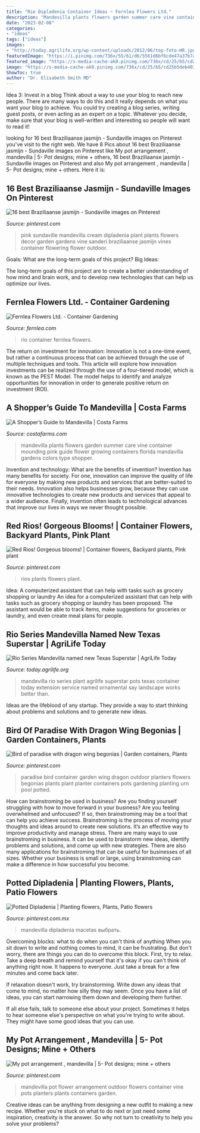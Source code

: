 ```yaml
---
title: "Rio Dipladenia Container Ideas ~ Fernlea Flowers Ltd."
description: "Mandevilla plants flowers garden summer care vine container mounding pink guide flower growing containers florida mandavilla gardens colors type shopper"
date: "2023-02-08"
categories:
- "ideas"
tags: ["ideas"]
images:
- "http://today.agrilife.org/wp-content/uploads/2012/06/top-foto-HR.jpg"
featuredImage: "https://i.pinimg.com/736x/55/61/d6/5561d6bf6cde47a37b7a7216adf54f4c--dipladenia-mandevilla.jpg"
featured_image: "https://s-media-cache-ak0.pinimg.com/736x/cd/25/b5/cd25b5deb40381491ccfb90c377eb46d.jpg"
image: "https://s-media-cache-ak0.pinimg.com/736x/cd/25/b5/cd25b5deb40381491ccfb90c377eb46d.jpg"
ShowToc: true
author: "Dr. Elisabeth Smith MD"
---
```



Idea 3: Invest in a blog
Think about a way to use your blog to reach new people. There are many ways to do this and it really depends on what you want your blog to achieve. You could try creating a blog series, writing guest posts, or even acting as an expert on a topic. Whatever you decide, make sure that your blog is well-written and interesting so people will want to read it!

	

		
looking for 16 best Braziliaanse jasmijn - Sundaville images on Pinterest you've visit to the right web. We have 8 Pics about 16 best Braziliaanse jasmijn - Sundaville images on Pinterest like My pot arrangement , mandevilla | 5- Pot designs; mine + others, 16 best Braziliaanse jasmijn - Sundaville images on Pinterest and also My pot arrangement , mandevilla | 5- Pot designs; mine + others. Here it is:
		
    
## 16 Best Braziliaanse Jasmijn - Sundaville Images On Pinterest

<img loading=lazy src="https://i.pinimg.com/736x/55/61/d6/5561d6bf6cde47a37b7a7216adf54f4c--dipladenia-mandevilla.jpg" onerror="this.onerror=null;this.src='https://tse2.mm.bing.net/th?id=OIP.u3em63njqFqO7kcc3_8w5gHaJ3&amp;pid=15.1';" alt="16 best Braziliaanse jasmijn - Sundaville images on Pinterest">

_Source: pinterest.com_

>pink sundaville mandevilla cream dipladenia plant plants flowers decor garden gardens vine sanderi braziliaanse jasmijn vines container flowering flower outdoor. 

	

Goals: What are the long-term goals of this project?
Big Ideas: 

The long-term goals of this project are to create a better understanding of how mind and brain work, and to develop new technologies that can help us optimize our lives.

    
## Fernlea Flowers Ltd. - Container Gardening

<img loading=lazy src="https://www.fernlea.com/images/riodipladeniacontainer.jpg" onerror="this.onerror=null;this.src='https://tse2.mm.bing.net/th?id=OIP.MBlTirtcPbJOw7B-8bhkVAAAAA&amp;pid=15.1';" alt="Fernlea Flowers Ltd. - Container Gardening">

_Source: fernlea.com_

>rio container fernlea flowers. 

	

The return on investment for innovation:
Innovation is not a one-time event, but rather a continuous process that can be achieved through the use of multiple techniques and tools. This article will explore how innovation investments can be realized through the use of a four-tiered model, which is known as the PEST Model. The model helps to identify and analyze opportunities for innovation in order to generate positive return on investment (ROI).

    
## A Shopper’s Guide To Mandevilla | Costa Farms

<img loading=lazy src="http://www.costafarms.com/Images/EditorImages/Mandevilla-Buyers-Guide-Costa-Farms.jpg" onerror="this.onerror=null;this.src='https://tse2.mm.bing.net/th?id=OIP.DZ3aYI7jObn0nDN2a5Mr0wAAAA&amp;pid=15.1';" alt="A Shopper’s Guide to Mandevilla | Costa Farms">

_Source: costafarms.com_

>mandevilla plants flowers garden summer care vine container mounding pink guide flower growing containers florida mandavilla gardens colors type shopper. 

	

Invention and technology: What are the benefits of invention?
Invention has many benefits for society. For one, innovation can improve the quality of life for everyone by making new products and services that are better-suited to their needs. Innovation also helps businesses grow, because they can use innovative technologies to create new products and services that appeal to a wider audience. Finally, invention often leads to technological advances that improve our lives in ways we never thought possible.

    
## Red Rios! Gorgeous Blooms! | Container Flowers, Backyard Plants, Pink Plant

<img loading=lazy src="https://i.pinimg.com/736x/17/65/30/176530a5404f2a9c4c2f756ec45906fa--rios.jpg" onerror="this.onerror=null;this.src='https://tse3.mm.bing.net/th?id=OIP.rgcCUm6UmLm_Zo4rek9cagHaEd&amp;pid=15.1';" alt="Red Rios! Gorgeous blooms! | Container flowers, Backyard plants, Pink plant">

_Source: pinterest.com_

>rios plants flowers plant. 

	

Idea: A computerized assistant that can help with tasks such as grocery shopping or laundry
An idea for a computerized assistant that can help with tasks such as grocery shopping or laundry has been proposed. The assistant would be able to track items, make suggestions for groceries or laundry, and even create meal plans for people.

    
## Rio Series Mandevilla Named New Texas Superstar | AgriLife Today

<img loading=lazy src="http://today.agrilife.org/wp-content/uploads/2012/06/top-foto-HR.jpg" onerror="this.onerror=null;this.src='https://tse1.mm.bing.net/th?id=OIP.6SoD2IXs1EYSPhZHt5G3jgHaFj&amp;pid=15.1';" alt="Rio Series Mandevilla named new Texas Superstar | AgriLife Today">

_Source: today.agrilife.org_

>mandevilla rio series plant agrilife superstar pots texas container today extension service named ornamental say landscape works better than. 

	

Ideas are the lifeblood of any startup. They provide a way to start thinking about problems and solutions and to generate new ideas.

    
## Bird Of Paradise With Dragon Wing Begonias | Garden Containers, Plants

<img loading=lazy src="https://i.pinimg.com/originals/fa/ae/46/faae4681d0f07aae3bd59d111c6f5edb.jpg" onerror="this.onerror=null;this.src='https://tse4.mm.bing.net/th?id=OIP.rcXNYbBhN9Y1xf5ucCDLqAHaJ4&amp;pid=15.1';" alt="Bird of paradise with dragon wing begonias | Garden containers, Plants">

_Source: pinterest.com_

>paradise bird container garden wing dragon outdoor planters flowers begonias plants plant planter containers pots gardening planting urn pool potted. 

	

How can brainstroming be used in business?
Are you finding yourself struggling with how to move forward in your business? Are you feeling overwhelmed and unfocused? If so, then brainstroming may be a tool that can help you achieve success. Brainstroming is the process of moving your thoughts and ideas around to create new solutions. It’s an effective way to improve productivity and manage stress.
There are many ways to use brainstroming in business. It can be used to brainstorm new ideas, identify problems and solutions, and come up with new strategies. There are also many applications for brainstroming that can be useful for businesses of all sizes. Whether your business is small or large, using brainstroming can make a difference in how successful you become.

    
## Potted Dipladenia | Planting Flowers, Plants, Patio Flowers

<img loading=lazy src="https://i.pinimg.com/originals/80/2e/dc/802edccece756634affbc435d7c6017b.jpg" onerror="this.onerror=null;this.src='https://tse2.mm.bing.net/th?id=OIP.pgfHy2g9om3B3_bNX7WM7AHaJ4&amp;pid=15.1';" alt="Potted Dipladenia | Planting flowers, Plants, Patio flowers">

_Source: pinterest.com.mx_

>mandevilla dipladenia macetas выбрать. 

	

Overcoming blocks: what to do when you can't think of anything
When you sit down to write and nothing comes to mind, it can be frustrating. But don't worry, there are things you can do to overcome this block.
First, try to relax. Take a deep breath and remind yourself that it's okay if you can't think of anything right now. It happens to everyone. Just take a break for a few minutes and come back later.

If relaxation doesn't work, try brainstorming. Write down any ideas that come to mind, no matter how silly they may seem. Once you have a list of ideas, you can start narrowing them down and developing them further.

If all else fails, talk to someone else about your project. Sometimes it helps to hear someone else's perspective on what you're trying to write about. They might have some good ideas that you can use.

    
## My Pot Arrangement , Mandevilla | 5- Pot Designs; Mine + Others

<img loading=lazy src="https://s-media-cache-ak0.pinimg.com/736x/cd/25/b5/cd25b5deb40381491ccfb90c377eb46d.jpg" onerror="this.onerror=null;this.src='https://tse4.mm.bing.net/th?id=OIP.cYPo0e7VIgIdcmyG1qgqkAHaJ3&amp;pid=15.1';" alt="My pot arrangement , mandevilla | 5- Pot designs; mine + others">

_Source: pinterest.com_

>mandevilla pot flower arrangement outdoor flowers container vine pots planters plants containers garden. 

	

Creative ideas can be anything from designing a new outfit to making a new recipe. Whether you're stuck on what to do next or just need some inspiration, creativity is the answer. So why not turn to creativity to help you solve your problems?

